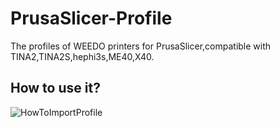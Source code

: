 # PrusaSlicer-Profile
The profiles of WEEDO printers for PrusaSlicer,compatible with TINA2,TINA2S,hephi3s,ME40,X40.

How to use it?
--------------

![HowToImportProfile](https://user-images.githubusercontent.com/8135506/222034456-278a0ae3-3105-4f96-a1ba-48bab57d6553.png)
